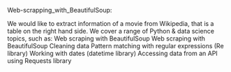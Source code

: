 Web-scrapping_with_BeautifulSoup:

We would like to extract information of a movie from Wikipedia, that is a table on the right hand side. We cover a range of Python & data science topics, such as:
    Web scraping with BeautifulSoup
    Web scraping with BeautifulSoup
    Cleaning data
    Pattern matching with regular expressions (Re library)
    Working with dates (datetime library)
    Accessing data from an API using Requests library
